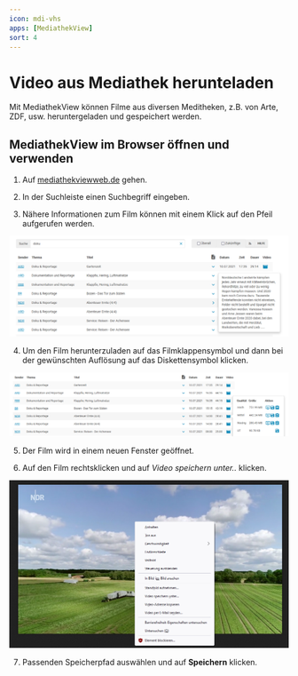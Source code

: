 ```yaml
---
icon: mdi-vhs
apps: [MediathekView]
sort: 4
---
```


# Video aus Mediathek herunteladen



Mit MediathekView können Filme aus diversen Meditheken, z.B. von Arte, ZDF, usw. heruntergeladen und gespeichert werden.

## MediathekView im Browser öffnen und verwenden

1. Auf [mediathekviewweb.de](https://mediathekviewweb.de) gehen.

2. In der Suchleiste einen Suchbegriff eingeben.

3. Nähere Informationen zum Film können mit einem Klick auf den Pfeil aufgerufen werden.

![](./images/video-media01.png)

4. Um den Film herunterzuladen auf das Filmklappensymbol und dann bei der gewünschten Auflösung auf das Diskettensymbol klicken.

![](./images/video-media02.png)


5. Der Film wird in einem neuen Fenster geöffnet.

6. Auf den Film rechtsklicken und auf _Video speichern unter.._ klicken.

![](./images/video-media03.png)

7. Passenden Speicherpfad auswählen und auf __Speichern__ klicken.
